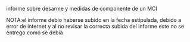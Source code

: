 informe sobre desarme y medidas de componente de un MCI

NOTA:el informe debio haberse subido en la fecha estipulada, debido a error de internet  y al no revisar la correcta subida del informe este no se entrego como se debia
